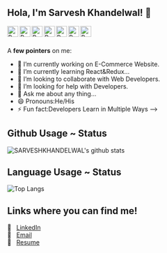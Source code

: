 ## Hola, I'm Sarvesh Khandelwal!  👋

<a href="https://twitter.com/sarveshkhande17">
  <img align="left" alt="Pawan's Twitter" width="25px" src="https://cdn.jsdelivr.net/npm/simple-icons@v3/icons/twitter.svg" />
</a>
<a href="https://www.linkedin.com/in/sarvesh-khandelwal-206b171a7/">
  <img align="left" alt="Pawan's Linkdein" width="25px" src="https://cdn.jsdelivr.net/npm/simple-icons@v3/icons/linkedin.svg" />
</a>
<a href="https://github.com/SARVESHKHANDELWAL">
  <img align="left" alt="Pawan's Github" width="25px" src="https://cdn.jsdelivr.net/npm/simple-icons@v3/icons/github.svg" />
</a>
<a href="https://t.me/imthepk">
  <img align="left" alt="Pawan's Telegram" width="25px" src="https://cdn.jsdelivr.net/npm/simple-icons@v3/icons/telegram.svg" />
</a>
<a href="https://instagram.com/SARVESHKHANDELWAL_21">
  <img align="left" alt="Pawan's Instagram" width="25px" src="https://cdn.jsdelivr.net/npm/simple-icons@v3/icons/instagram.svg" />
</a>
<a href="https://www.facebook.com/sarvesh.khandelwal.904">
  <img align="left" alt="Pawan's Facebook" width="25px" src="https://cdn.jsdelivr.net/npm/simple-icons@v3/icons/facebook.svg" />
</a>
<a href="https://www.youtube.com/channel/UCUsm4CzN7eCAnuG-alfY7vw">
  <img align="left" alt="Pawan's Youtube" width="25px" src="https://cdn.jsdelivr.net/npm/simple-icons@v3/icons/youtube.svg" />
</a>
<br/>
<br/>

A <b>few pointers</b> on me:

- 🔭 I’m currently working on E-Commerce Website.
- 🌱 I’m currently learning React&Redux...
- 👯 I’m looking to collaborate with Web Developers.
- 🤔 I’m looking for help with Developers.
- 💬 Ask me about any thing...
- 😄 Pronouns:He/His
- ⚡ Fun fact:Developers Learn in Multiple Ways
-->
## Github Usage ~ Status 
![SARVESHKHANDELWAL's github stats](https://github-readme-stats.aemiej.vercel.app/api?username=SARVESHKHANDELWAL&show_icons=true&hide_border=true&theme=default&private=true) 

## Language Usage ~ Status
![Top Langs](https://github-readme-stats.aemiej.vercel.app/api/top-langs/?username=SARVESHKHANDELWAL&theme=dark&show_icons=true&hide_border=true&private=true)

## Links where you can find me! 
:pushpin: &nbsp; [LinkedIn](https://www.linkedin.com/in/sarvesh-khandelwal-206b171a7/)  
:pushpin: &nbsp; [Email](mailto:sarveshk21122001@gmail.com)  
:pushpin: &nbsp; <a href="https://github.com/SARVESHKHANDELWAL/SARVESHKHANDELWAL/blob/master/resume.pdf">Resume</a>

